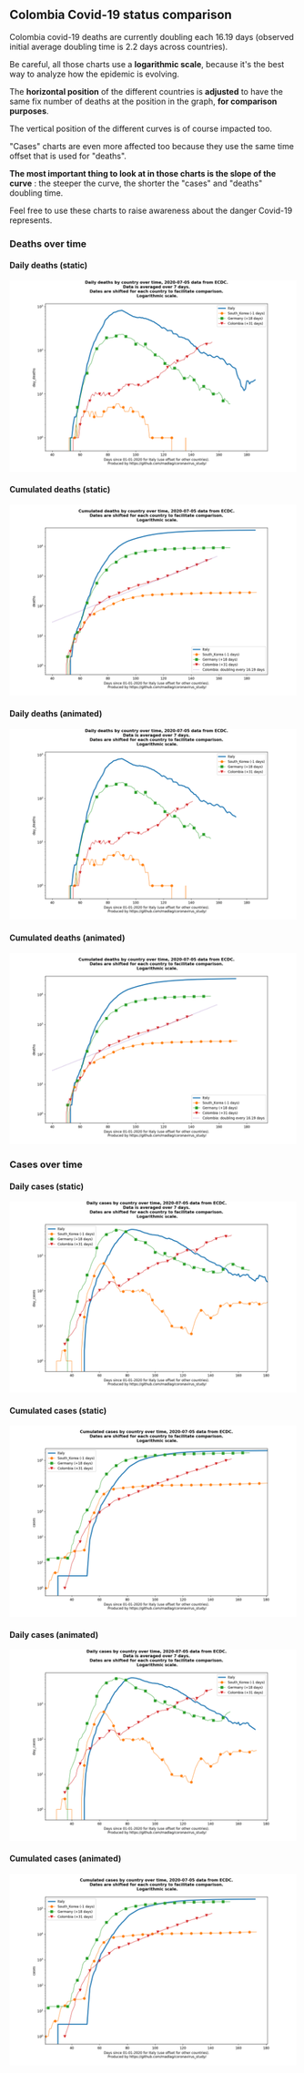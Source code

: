 ## Colombia Covid-19 status comparison 

Colombia covid-19 deaths are currently doubling each 16.19 days (observed initial average doubling time is 2.2 days across countries).



Be careful, all those charts use a **logarithmic scale**, because it's the best way to analyze how the epidemic is evolving.
 
The **horizontal position** of the different countries is **adjusted** to have the same fix number of deaths at the position in the graph, **for comparison purposes**.

The vertical position of the different curves is of course impacted too.

"Cases" charts are even more affected too because they use the same time offset that is used for "deaths".

**The most important thing to look at in those charts is the slope of the curve** : the steeper the curve, the shorter the "cases" and "deaths" doubling time.

Feel free to use these charts to raise awareness about the danger Covid-19 represents. 


 
### Deaths over time
 
#### Daily deaths (static)
![Colombia covid-19 daily deaths static chart](https://raw.githubusercontent.com/madlag/coronavirus_study/master/notebooks/graphs/2020-07-05/countries/Colombia/2020-07-05_Colombia_day_deaths.png "Colombia covid-19 day_deaths static chart")   
 
#### Cumulated deaths (static)
![Colombia covid-19 cumulated deaths static chart](https://raw.githubusercontent.com/madlag/coronavirus_study/master/notebooks/graphs/2020-07-05/countries/Colombia/2020-07-05_Colombia_deaths.png "Colombia covid-19 deaths static chart")   
 
#### Daily deaths (animated)
![Colombia covid-19 daily deaths animated chart](https://raw.githubusercontent.com/madlag/coronavirus_study/master/notebooks/graphs/2020-07-05/countries/Colombia/2020-07-05_Colombia_day_deaths.gif "Colombia covid-19 day_deaths animated chart")   
 
#### Cumulated deaths (animated)
![Colombia covid-19 cumulated deaths animated chart](https://raw.githubusercontent.com/madlag/coronavirus_study/master/notebooks/graphs/2020-07-05/countries/Colombia/2020-07-05_Colombia_deaths.gif "Colombia covid-19 deaths animated chart")   

 
### Cases over time
 
#### Daily cases (static)
![Colombia covid-19 daily cases static chart](https://raw.githubusercontent.com/madlag/coronavirus_study/master/notebooks/graphs/2020-07-05/countries/Colombia/2020-07-05_Colombia_day_cases.png "Colombia covid-19 day_cases static chart")   
 
#### Cumulated cases (static)
![Colombia covid-19 cumulated cases static chart](https://raw.githubusercontent.com/madlag/coronavirus_study/master/notebooks/graphs/2020-07-05/countries/Colombia/2020-07-05_Colombia_cases.png "Colombia covid-19 cases static chart")   
 
#### Daily cases (animated)
![Colombia covid-19 daily cases animated chart](https://raw.githubusercontent.com/madlag/coronavirus_study/master/notebooks/graphs/2020-07-05/countries/Colombia/2020-07-05_Colombia_day_cases.gif "Colombia covid-19 day_cases animated chart")   
 
#### Cumulated cases (animated)
![Colombia covid-19 cumulated cases animated chart](https://raw.githubusercontent.com/madlag/coronavirus_study/master/notebooks/graphs/2020-07-05/countries/Colombia/2020-07-05_Colombia_cases.gif "Colombia covid-19 cases animated chart")   

